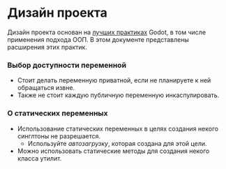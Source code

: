 # Дизайн проекта

Дизайн проекта основан на [лучших практиках](https://docs.godotengine.org/ru/4.x/tutorials/best_practices/index.html) Godot, в том числе применения подхода ООП. В этом документе представлены расширения этих практик.

### Выбор доступности переменной

- Стоит делать переменную приватной, если не планируете к ней обращаться извне.
- Также не стоит каждую публичную переменную инкаспулировать.

### О статических переменных

- Использование статических переменных в целях создания некого синглтоны не разрешается.
    - Используйте *автозагрузку*, которая создана для этой цели.
- Можно использовать статические методы для создания некого класса утилит.


